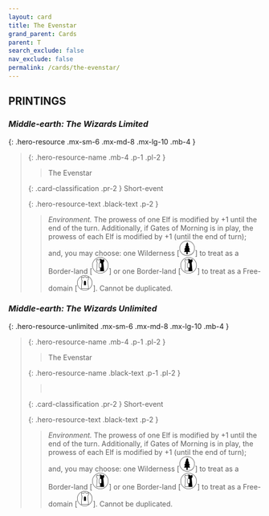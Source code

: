 ```yaml
---
layout: card
title: The Evenstar
grand_parent: Cards
parent: T
search_exclude: false
nav_exclude: false
permalink: /cards/the-evenstar/
---
```


## PRINTINGS


### _Middle-earth: The Wizards Limited_

{: .hero-resource .mx-sm-6 .mx-md-8 .mx-lg-10 .mb-4 }
> {: .hero-resource-name .mb-4 .p-1 .pl-2 }
> > <div class="card-mp"></div>
> > <div class="card-name">The Evenstar</div>
>
> {: .card-classification .pr-2 }
> Short-event
>
> {: .hero-resource-text .black-text .p-2 }
> > _Environment._ The prowess of one Elf is modified by +1 until the end of the turn. Additionally, if Gates of Morning is in play, the prowess of each Elf is modified by +1 (until the end of turn); and, you may choose: one Wilderness \[![](/assets/images/wilderness.svg)] to treat as a Border-land \[![](/assets/images/border-land.svg)] or one Border-land \[![](/assets/images/border-land.svg)] to treat as a Free-domain \[![](/assets/images/free-domain.svg)]. Cannot be duplicated. 
> 

### _Middle-earth: The Wizards Unlimited_

{: .hero-resource-unlimited .mx-sm-6 .mx-md-8 .mx-lg-10 .mb-4 }
> {: .hero-resource-name .mb-4 .p-1 .pl-2 }
> > <div class="card-mp"></div>
> > <div class="card-name">The Evenstar</div>
>
> {: .hero-resource-name .black-text .p-1 .pl-2 }
> > &nbsp;
>
> {: .card-classification .pr-2 }
> Short-event
>
> {: .hero-resource-text .black-text .p-2 }
> > _Environment._ The prowess of one Elf is modified by +1 until the end of the turn. Additionally, if Gates of Morning is in play, the prowess of each Elf is modified by +1 (until the end of turn); and, you may choose: one Wilderness \[![](/assets/images/wilderness.svg)] to treat as a Border-land \[![](/assets/images/border-land.svg)] or one Border-land \[![](/assets/images/border-land.svg)] to treat as a Free-domain \[![](/assets/images/free-domain.svg)]. Cannot be duplicated. 
> 
